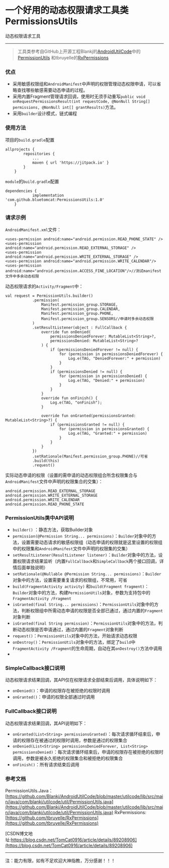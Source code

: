 # 一个好用的动态权限请求工具类PermissionsUtils
动态权限请求工具
____________
> 工具类参考自GitHub上开源工程Blankj的[AndroidUtilCode](https://github.com/Blankj/AndroidUtilCode)中的[PermissionUtils](https://github.com/Blankj/AndroidUtilCode/blob/master/utilcode/lib/src/main/java/com/blankj/utilcode/util/PermissionUtils.java) 和tbruyelle的[RxPermissions](https://github.com/tbruyelle/RxPermissions)

### 优点
 - 采用敏感权限组和`AndroidManifest`中声明的权限管理动态权限申请，可以省略查找哪些敏感需要动态申请的过程。
 - 采用内置Fragment管理请求回调，使用时无须手动重写`public void onRequestPermissionsResult(int requestCode, @NonNull String[] permissions, @NonNull int[] grantResults)`方法。
 - 采用`builder`设计模式，链式编程

### 使用方法
项目的`build.gradle`配置

```
allprojects {
		repositories {
			...
			maven { url 'https://jitpack.io' }
		}
	}
```
`module`的`build.gradle`配置
```
dependencies {
	        implementation 'com.github.bluetomcat:PermissionsUtils:1.0'
	}
```

### 请求示例
`AndroidManifest.xml`文件：
```
<uses-permission android:name="android.permission.READ_PHONE_STATE" />
<uses-permission android:name="android.permission.READ_EXTERNAL_STORAGE" />
<uses-permission android:name="android.permission.WRITE_EXTERNAL_STORAGE" />
<uses-permission android:name="android.permission.WRITE_CALENDAR"/>
<uses-permission android:name="android.permission.ACCESS_FINE_LOCATION"/>//测试manifest文件中多余动态权限
```
动态权限请求的`Activity/Fragment`中：
```
val request = PermissionUtils.builder()
            .permission(
                Manifest.permission_group.STORAGE,
                Manifest.permission_group.CALENDAR,
                Manifest.permission_group.PHONE,
                Manifest.permission_group.SENSORS//申请时多余动态权限
            )
            .setResultListener(object : FullCallback {
                override fun onDenied(
                    permissionsDeniedForever: MutableList<String>?,
                    permissionsDenied: MutableList<String>?
                ) {
                    if (permissionsDeniedForever != null) {
                        for (permission in permissionsDeniedForever) {
                            Log.e(TAG, "DeniedForever:" + permission)
                        }
                    }
                    if (permissionsDenied != null) {
                        for (permission in permissionsDenied) {
                            Log.e(TAG, "Denied:" + permission)
                        }
                    }
                }
                override fun onFinish() {
                    Log.e(TAG, "onFinish");
                }

                override fun onGranted(permissionsGranted: MutableList<String>?) {
                    if (permissionsGranted != null) {
                        for (permission in permissionsGranted) {
                            Log.e(TAG, "Granted:" + permission)
                        }
                    }
                }
            })
            .setRationale(Manifest.permission_group.PHONE)//可省
            .build(this)
            .request()
```
实际动态申请的权限（设置的需申请的动态权限组合所含权限集合与`AndroidManifest`文件中声明的权限集合的交集）：

```
android.permission.READ_EXTERNAL_STORAGE
android.permission.WRITE_EXTERNAL_STORAGE
android.permission.WRITE_CALENDAR
android.permission.READ_PHONE_STATE
```

### PermissionUtils类中API说明

 - `builder()` ：静态方法，获取Builder对象
 - `permission(@Permission String... permissions)`：`Builder`对象中的方法，设置需要动态请求的敏感权限组（动态申请的权限就是这里设置的权限组中的权限集和`AndroidManifest`文件中声明的权限集的交集）
 -  `setResultListener(ResultListener listener)`：`Builder`对象中的方法，设置权限请求结果监听（内置`FullCallback`和`SimpleCallback`两个接口回调，详情后面单独说明）
 - `setRationale(@Nullable @Permission String... permissions)`：`Builder`对象中的方法，设置需要重复请求的权限组，不常用，可省
 - `build(FragmentActivity activity)` 和`build(Fragment fragment)`：`Builder`对象中的方法，构建`PermissionUtils`对象，参数为支持包中的`FragmentActivity /Fragment` 
 - `isGranted(final String... permissions)`：`PermissionUtils`对象中的方法，判断权限组中所需动态申请的权限是否全部已通过，通过内置的`Fragment`对象判断
 - `isGranted(final String permission)`：`PermissionUtils`对象中的方法，判断动态权限是否申请通过，通过内置的`Fragment`对象判断
 - `request()`：`PermissionUtils`对象中的方法，开始请求动态权限
 - `onDestroy()`：`PermissionUtils`对象中的方法，绑定了`build`中`FragmentActivity /Fragment`的生命周期，自动在其`onDestroy()`方法中调用
 - 
 ### SimpleCallback接口说明
 动态权限请求结果回调，其API仅在权限请求全部结束后调用，具体说明如下：
 - `onDenied()`：申请的权限存在被拒绝的权限时调用
 - `onGranted()`：申请的权限全部通过时调用
 
 ### FullCallback接口说明
 动态权限请求结果回调，其API说明如下：
 - `onGranted(List<String> permissionsGranted)`：每次请求循环结束后，申请的权限存在被通过的权限时调用，参数是通过的权限集合
 - `onDenied(List<String> permissionsDeniedForever, List<String> permissionsDenied)`：每次请求循环结束后，申请的权限存在被拒绝的权限时调用，参数是被永久拒绝的权限集合和被拒绝的权限集合
 - `onFinish()`：所有请求结束后调用
### 参考文档
PermissionUtils.Java：[https://github.com/Blankj/AndroidUtilCode/blob/master/utilcode/lib/src/main/java/com/blankj/utilcode/util/PermissionUtils.java](https://github.com/Blankj/AndroidUtilCode/blob/master/utilcode/lib/src/main/java/com/blankj/utilcode/util/PermissionUtils.java)
RxPermissions:
[https://github.com/tbruyelle/RxPermissions](https://github.com/tbruyelle/RxPermissions)

[CSDN博文地址:https://blog.csdn.net/TomCat0916/article/details/89208906](https://blog.csdn.net/TomCat0916/article/details/89208906)
__________
注：能力有限，如有不足欢迎大神指教，万分感谢！！！
